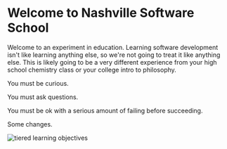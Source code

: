 # Welcome to Nashville Software School

Welcome to an experiment in education. Learning software development isn't like learning anything else, so we're not going to treat it like anything else. This is likely going to be a very different experience from your high school chemistry class or your college intro to philosophy.

You must be curious.

You must ask questions.

You must be ok with a serious amount of failing before succeeding.

Some changes.

![tiered learning objectives](./learning-objectives.png)